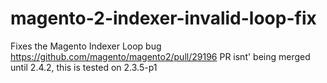 # magento-2-indexer-invalid-loop-fix
Fixes the Magento Indexer Loop bug
https://github.com/magento/magento2/pull/29196
PR isnt' being merged until 2.4.2, this is tested on 2.3.5-p1